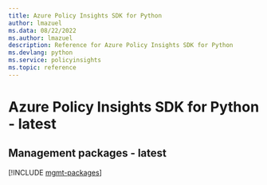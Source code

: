 ```yaml
---
title: Azure Policy Insights SDK for Python
author: lmazuel
ms.data: 08/22/2022
ms.author: lmazuel
description: Reference for Azure Policy Insights SDK for Python
ms.devlang: python
ms.service: policyinsights
ms.topic: reference
---
```

# Azure Policy Insights SDK for Python - latest

## Management packages - latest
[!INCLUDE [mgmt-packages](policy-insights-mgmt-index.md)]